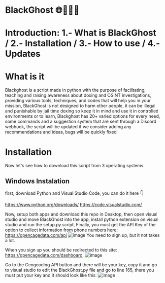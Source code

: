 # BlackGhost 🌐👻🕵️‍♂️
# Introduction: 1.- What is BlackGhost / 2.- Installation / 3.- How to use / 4.- Updates

# What is it
Blackghost is a script made in python with the purpose of facilitating, teaching and raising awareness about doxing and OSINT investigations, providing various tools, techniques, and codes that will help you in your mission, BlackGhost is not designed to harm other people, it can be illegal and punishable by jail time doxing so keep it in mind and use it in controlled environments or to learn, Blackghost has 20+ varied options for every need, some commands and a suggestion system that are sent through a Discord webhook, the script will be updated if we consider adding any recommendations and ideas, bugs will be quickly fixed

# Installation 

Now let's see how to download this script from 3 operating systems

## Windows Instalation
first, download Python and Visual Studio Code, you can do it here 👇

https://www.python.org/downloads/ https://code.visualstudio.com/

Now, setup both apps and download this repo in Desktop, then open visual studio and move BlackGhost into the app, install python extension on visual studio and run the setup.py script, Finally, you must get the API Key of the option to collect information from phone numbers here: https://opencagedata.com/api
![image](https://github.com/user-attachments/assets/538c1e67-a4dc-4ae4-8371-69fabae6ce54)
You need to sign up, but it not takes a lot.

When you sign up you should be redirected to this site: https://opencagedata.com/dashboard, 
![image](https://github.com/user-attachments/assets/189a331d-3aae-47b9-8df4-6947e8c74132)

Go to the Geogcoding API button and there will be your key, copy it and go to visual studio to edit the BlackGhost.py file and go to line 165, there you must put your key and it should look like this: ![image](https://github.com/user-attachments/assets/65c49cde-4fc5-451c-82fe-1fcd18d95710)
